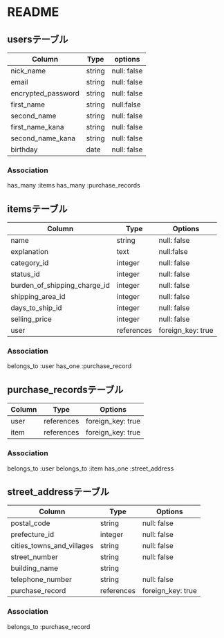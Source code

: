# README

## usersテーブル
| Column           | Type   | options     | 
| ---------------- | ------ | ----------- | 
| nick_name        | string | null: false | 
| email            | string | null: false | 
|encrypted_password| string | null: false | 
| first_name       | string | null:false  | 
| second_name      | string | null: false | 
| first_name_kana  | string | null: false | 
| second_name_kana | string | null: false | 
| birthday         | date   | null: false | 

### Association
has_many :items
has_many :purchase_records

## itemsテーブル
| Column                        | Type       | Options     | 
| --------------------------    | ---------- | ----------- | 
|      name                     | string     | null: false | 
|      explanation              | text       | null:false  | 
|      category_id              | integer    | null: false | 
|      status_id                | integer    | null: false | 
| burden_of_shipping_charge_id | integer    | null: false | 
| shipping_area_id              | integer    | null: false | 
| days_to_ship_id               | integer    | null: false | 
| selling_price                 | integer    | null: false | 
| user                          | references | foreign_key: true | 


### Association
belongs_to :user
has_one    :purchase_record

## purchase_recordsテーブル
| Column        | Type       | Options           | 
| ------------- | ---------- | ----------------- | 
| user          | references | foreign_key: true | 
| item          | references | foreign_key: true | 
 
### Association
belongs_to :user
belongs_to :item
has_one    :street_address

## street_addressテーブル
| Column                    | Type    | Options     | 
| ------------------------- | ------  | ----------- | 
| postal_code               | string  | null: false | 
| prefecture_id             | integer | null: false | 
| cities_towns_and_villages | string  | null: false | 
| street_number             | string  | null: false | 
| building_name             | string  |             | 
| telephone_number          | string  | null: false | 
| purchase_record           | references | foreign_key: true |
### Association
belongs_to :purchase_record